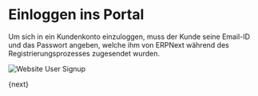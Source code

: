 <!-- add-breadcrumbs -->
# Einloggen ins Portal


Um sich in ein Kundenkonto einzuloggen, muss der Kunde seine Email-ID und das Passwort angeben, welche ihm von ERPNext während des Registrierungsprozesses zugesendet wurden.

<img class="screenshot" alt="Website User Signup" src="{{docs_base_url}}/v13/assets/img/website/website-login.png">

{next}
